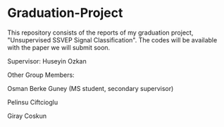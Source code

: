 # Graduation-Project

This repository consists of the reports of my graduation project, "Unsupervised SSVEP Signal Classification". The codes will be available with the paper we will submit soon.

Supervisor: Huseyin Ozkan

Other Group Members: 

Osman Berke Guney (MS student, secondary supervisor) 

Pelinsu Ciftcioglu 

Giray Coskun

